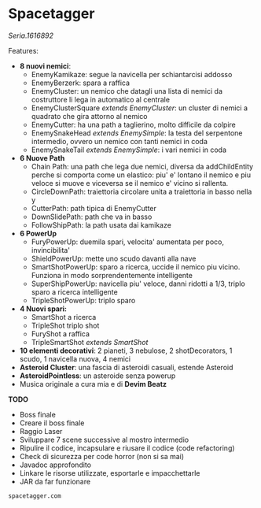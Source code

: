 Spacetagger
=====
*Seria.1616892*

Features:

* **8 nuovi nemici**:
    + EnemyKamikaze: segue la navicella per schiantarcisi addosso
    + EnemyBerzerk: spara a raffica
    + EnemyCluster: un nemico che datagli una lista di nemici da costruttore li lega in automatico al centrale
    + EnemyClusterSquare *extends EnemyCluster*: un cluster di nemici a quadrato che gira attorno al nemico
    + EnemyCutter: ha una path a taglierino, molto difficile da colpire
    + EnemySnakeHead *extends EnemySimple*: la testa del serpentone intermedio, ovvero un nemico con tanti nemici in coda
    + EnemySnakeTail *extends EnemySimple*: i vari nemici in coda
* **6 Nuove Path**
    + Chain Path: una path che lega due nemici, diversa da addChildEntity perche si comporta come un elastico: piu' e' lontano il nemico e piu veloce si muove e viceversa se il nemico e' vicino si rallenta.
    + CircleDownPath: traiettoria circolare unita a traiettoria in basso nella y
    + CutterPath: path tipica di EnemyCutter
    + DownSlidePath: path che va in basso
    + FollowShipPath: la path usata dai kamikaze
* **6 PowerUp**
    + FuryPowerUp: duemila spari, velocita' aumentata per poco, invincibilita'
    + ShieldPowerUp: mette uno scudo davanti alla nave
    + SmartShotPowerUp: sparo a ricerca, uccide il nemico piu vicino. Funziona in modo sorprendentemente intelligente
    + SuperShipPowerUp: navicella piu' veloce, danni ridotti a 1/3, triplo sparo a ricerca intelligente
    + TripleShotPowerUp: triplo sparo
* **4 Nuovi spari:**
    + SmartShot a ricerca
    + TripleShot triplo shot
    + FuryShot a raffica
    + TripleSmartShot *extends SmartShot*
* **10 elementi decorativi**: 2 pianeti, 3 nebulose, 2 shotDecorators, 1 scudo, 1 navicella nuova, 4 nemici
* **Asteroid Cluster**: una fascia di asteroidi casuali, estende Asteroid
* **AsteroidPointless**: un asteroide senza powerup
* Musica originale a cura mia e di **Devim Beatz**

**TODO**

* Boss finale 
* Creare il boss finale
* Raggio Laser
* Sviluppare 7 scene successive al mostro intermedio
* Ripulire il codice, incapsulare e riusare il codice (code refactoring) 
* Check di sicurezza per code horror (non si sa mai)
* Javadoc approfondito
* Linkare le risorse utilizzate, esportarle e impacchettarle
* JAR da far funzionare


```sh
spacetagger.com
```